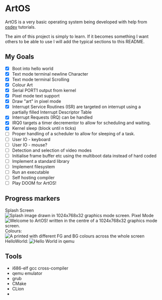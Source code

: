 # ArtOS
ArtOS is a very basic operating system being developed with help from [osdev](https://wiki.osdev.org/Bare_Bones) tutorials. 

The aim of this project is simply to learn. If it becomes something I want others to be able to use I will add the typical sections to this README.

## My Goals
- [x] Boot into hello world
- [x] Text mode terminal newline Character
- [x] Text mode terminal Scrolling
- [x] Colour Art
- [x] Serial PORT1 output from kernel
- [x] Pixel mode text support
- [x] Draw "art" in pixel mode
- [x] Interrupt Service Routines (ISR) are targeted on interrupt using a partially filled Interrupt Descriptor Table
- [x] Interrupt Requests (IRQ) can be handled
- [x] IRQ0 targets a timer decrementor to allow for scheduling and waiting.
- [x] Kernel sleep (block until n ticks)
- [ ] Proper handling of a scheduler to allow for sleeping of a task.
- [ ] User IO - keyboard
- [ ] User IO - mouse?
- [ ] Detection and selection of video modes
- [ ] Initialise frame buffer etc using the multiboot data instead of hard coded
- [ ] Implement a standard library
- [ ] Implement filesystem
- [ ] Run an executable
- [ ] Self hosting compiler
- [ ] Play DOOM for ArtOS!

## Progress markers
Splash Screen
![Splash image drawn in 1024x768x32 graphics mode screen.](https://github.com/stupoole/ArtOS/blob/master/res/img/Splash.png?raw=true)
Pixel Mode
![Welcome to ArtOS! written in the centre of a 1024x768x32 graphics mode screen.](https://github.com/stupoole/ArtOS/blob/master/res/img/PixelMode.png?raw=true)
Colours:
![A printed with different FG and BG colours across the whole screen](https://github.com/stupoole/ArtOS/blob/master/res/img/Colours.png?raw=true)
HelloWorld:
![Hello World in qemu](https://github.com/stupoole/ArtOS/blob/master/res/img/HelloWorld.png?raw=true)





## Tools
- i686-elf gcc cross-compiler
- qemu emulator
- grub
- CMake
- CLion
- 
